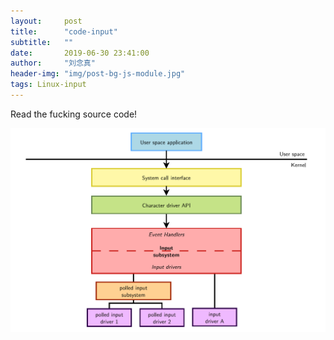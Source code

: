 ```yaml
---
layout:     post
title:      "code-input"
subtitle:   ""
date:       2019-06-30 23:41:00
author:     "刘念真"
header-img: "img/post-bg-js-module.jpg"
tags: Linux-input
---
```


Read the fucking source code!

![input](img\input.png)

